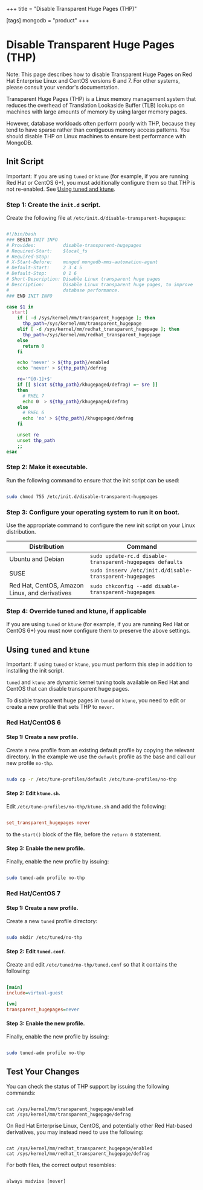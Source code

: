 +++
title = "Disable Transparent Huge Pages (THP)"

[tags]
mongodb = "product"
+++
# Disable Transparent Huge Pages (THP)


Note: This page describes how to disable Transparent Huge Pages on Red Hat Enterprise Linux and CentOS versions 6 and 7. For other systems, please consult your vendor's documentation.

Transparent Huge Pages (THP) is a Linux memory management system
that reduces the overhead of Translation Lookaside Buffer (TLB) lookups on
machines with large amounts of memory by using larger memory pages.

However, database workloads often perform poorly with THP,
because they tend to have sparse rather than contiguous memory access
patterns. You should disable THP on Linux machines to ensure best performance
with MongoDB.


## Init Script

Important: If you are using ``tuned`` or ``ktune`` (for example, if you are running Red Hat or CentOS 6+), you must additionally configure them so that THP is not re-enabled. See [Using tuned and ktune](#configure-thp-tuned).


### Step 1: Create the ``init.d`` script.

Create the following file at ``/etc/init.d/disable-transparent-hugepages``:

```sh

#!/bin/bash
### BEGIN INIT INFO
# Provides:          disable-transparent-hugepages
# Required-Start:    $local_fs
# Required-Stop:
# X-Start-Before:    mongod mongodb-mms-automation-agent
# Default-Start:     2 3 4 5
# Default-Stop:      0 1 6
# Short-Description: Disable Linux transparent huge pages
# Description:       Disable Linux transparent huge pages, to improve
#                    database performance.
### END INIT INFO

case $1 in
  start)
    if [ -d /sys/kernel/mm/transparent_hugepage ]; then
      thp_path=/sys/kernel/mm/transparent_hugepage
    elif [ -d /sys/kernel/mm/redhat_transparent_hugepage ]; then
      thp_path=/sys/kernel/mm/redhat_transparent_hugepage
    else
      return 0
    fi

    echo 'never' > ${thp_path}/enabled
    echo 'never' > ${thp_path}/defrag

    re='^[0-1]+$'
    if [[ $(cat ${thp_path}/khugepaged/defrag) =~ $re ]]
    then
      # RHEL 7
      echo 0  > ${thp_path}/khugepaged/defrag
    else
      # RHEL 6
      echo 'no' > ${thp_path}/khugepaged/defrag
    fi

    unset re
    unset thp_path
    ;;
esac

```


### Step 2: Make it executable.

Run the following command to ensure that the init script can be used:

```sh

sudo chmod 755 /etc/init.d/disable-transparent-hugepages

```


### Step 3: Configure your operating system to run it on boot.

Use the appropriate command to configure the new init script on your Linux
distribution.

| Distribution | Command
| ------------ | -------
| Ubuntu and Debian | ``sudo update-rc.d disable-transparent-hugepages defaults``
| SUSE              | ``sudo insserv /etc/init.d/disable-transparent-hugepages``
| Red Hat, CentOS, Amazon Linux, and derivatives | ``sudo chkconfig --add disable-transparent-hugepages``


### Step 4: Override tuned and ktune, if applicable

If you are using ``tuned`` or ``ktune`` (for example, if you are running
Red Hat or CentOS 6+) you must now configure them to preserve the above
settings.


## Using ``tuned`` and ``ktune``

Important: If using ``tuned`` or ``ktune``, you must perform this step in addition to installing the init script.

``tuned`` and ``ktune`` are dynamic kernel tuning tools available on Red Hat
and CentOS that can disable transparent huge pages.

To disable transparent huge pages in ``tuned`` or ``ktune``, you need to edit or
create a new profile that sets THP to ``never``.


### Red Hat/CentOS 6


#### Step 1: Create a new profile.

Create a new profile from an existing default
profile by copying the relevant directory. In the example we use
the ``default`` profile as the base and call our new profile ``no-thp``.

```sh

sudo cp -r /etc/tune-profiles/default /etc/tune-profiles/no-thp

```


#### Step 2: Edit ``ktune.sh``.

Edit ``/etc/tune-profiles/no-thp/ktune.sh`` and add the following:

```cfg

set_transparent_hugepages never

```

to the ``start()`` block of the file, before the ``return 0``
statement.


#### Step 3: Enable the new profile.

Finally, enable the new profile by issuing:

```sh

sudo tuned-adm profile no-thp

```


### Red Hat/CentOS 7


#### Step 1: Create a new profile.

Create a new ``tuned`` profile directory:

```sh

sudo mkdir /etc/tuned/no-thp

```


#### Step 2: Edit ``tuned.conf``.

Create and edit ``/etc/tuned/no-thp/tuned.conf`` so that it contains the
following:

```ini

[main]
include=virtual-guest

[vm]
transparent_hugepages=never

```


#### Step 3: Enable the new profile.

Finally, enable the new profile by issuing:

```sh

sudo tuned-adm profile no-thp

```


## Test Your Changes

You can check the status of THP support by issuing the following commands:

```

cat /sys/kernel/mm/transparent_hugepage/enabled
cat /sys/kernel/mm/transparent_hugepage/defrag

```

On Red Hat Enterprise Linux, CentOS, and potentially other Red
Hat-based derivatives, you may instead need to use the following:

```

cat /sys/kernel/mm/redhat_transparent_hugepage/enabled
cat /sys/kernel/mm/redhat_transparent_hugepage/defrag

```

For both files, the correct output resembles:

```

always madvise [never]

```
